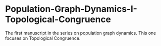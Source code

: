 # Population-Graph-Dynamics-I-Topological-Congruence
The first manuscript in the series on population graph dynamics.  This one focuses on Topological Congruence.
